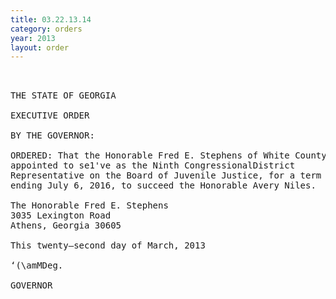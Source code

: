 ```yaml
---
title: 03.22.13.14
category: orders
year: 2013
layout: order
---
```


<pre> 

THE STATE OF GEORGIA

EXECUTIVE ORDER

BY THE GOVERNOR:

ORDERED: That the Honorable Fred E. Stephens of White County, Georgia, is
appointed to se1've as the Ninth CongressionalDistrict
Representative on the Board of Juvenile Justice, for a term of office
ending July 6, 2016, to succeed the Honorable Avery Niles.

The Honorable Fred E. Stephens
3035 Lexington Road
Athens, Georgia 30605

This twenty—second day of March, 2013

‘(\amMDeg.

GOVERNOR

</pre>
